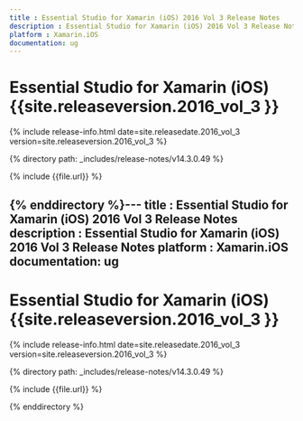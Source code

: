 ```yaml
---
title : Essential Studio for Xamarin (iOS) 2016 Vol 3 Release Notes
description : Essential Studio for Xamarin (iOS) 2016 Vol 3 Release Notes
platform : Xamarin.iOS
documentation: ug
---
```


# Essential Studio for Xamarin (iOS) {{site.releaseversion.2016_vol_3 }}

{% include release-info.html date=site.releasedate.2016_vol_3 version=site.releaseversion.2016_vol_3 %} 

{% directory path: _includes/release-notes/v14.3.0.49 %}

{% include {{file.url}} %}

{% enddirectory %}---
title : Essential Studio for Xamarin (iOS) 2016 Vol 3 Release Notes
description : Essential Studio for Xamarin (iOS) 2016 Vol 3 Release Notes
platform : Xamarin.iOS
documentation: ug
---

# Essential Studio for Xamarin (iOS) {{site.releaseversion.2016_vol_3 }}

{% include release-info.html date=site.releasedate.2016_vol_3 version=site.releaseversion.2016_vol_3 %} 

{% directory path: _includes/release-notes/v14.3.0.49 %}

{% include {{file.url}} %}

{% enddirectory %}
